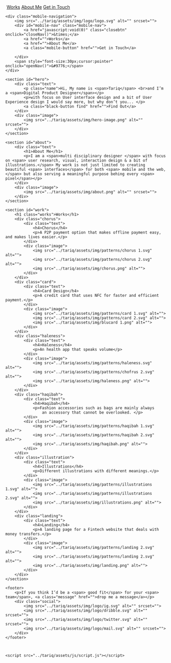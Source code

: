 <!DOCTYPE html>
<html lang="en">
<head>
    <meta charset="UTF-8">
    <meta name="viewport" content="width=device-width, initial-scale=1.0">
    <meta http-equiv="X-UA-Compatible" content="ie=edge">
    <title>Tariq's Portfolio</title>
    <link rel="stylesheet" href="../tariq/assets/css/style.css">
    <!-- Load an icon library to show a hamburger menu (bars) on small screens -->
    <link rel="stylesheet" href="https://cdnjs.cloudflare.com/ajax/libs/font-awesome/4.7.0/css/font-awesome.min.css">
</head>


<body>
    <div class="navigation">
        <img src="../tariq/assets/img/logo/logo.svg" alt="" srcset="">
        <a href="">Works</a>
        <a href="">About Me</a>
        <a class="black-button" href="">Get in Touch</a>
    </div>

    <div class="mobile-navigation">
        <img src="../tariq/assets/img/logo/logo.svg" alt="" srcset="">
        <div id="mobile-nav" class="mobile-nav">
            <a href="javascript:void(0)" class="closebtn" onclick="closeNav()">&times;</a>
            <a href="">Works</a>
            <a href="">About Me</a>
            <a class="mobile-button" href="">Get in Touch</a>

        </div>        
        <span style="font-size:30px;cursor:pointer" onclick="openNav()">&#9776;</span>
    </div>    

    <section id="hero">
        <div class="text">
            <p class="name">Hi, My name is <span>Tariq</span> <br>and I’m a <span>Digital Product Designer</span></p>
            <p>with focus on User interface design and a bit of User Experience design I would say more, but why don’t you... </p>
            <a class="black-button find" href="">Find Out</a>
        </div>
        <div class="image">
            <img src="../tariq/assets/img/hero-image.png" alt="" srcset="">
        </div>
    </section>

    <section id="about">
        <div class="text">
            <h1>About Me</h1>
            <p>I am a <span>multi disciplinary designer </span> with focus on <span> user research, visual, interaction design & a bit of illustrations.</span> My work is not just limited to creating beautiful <span> interfaces</span> for both <span> mobile and the web,</span> but also serving a meaningful purpose behing every <span> pixel</span></p>
        </div>
        <div class="image">
            <img src="../tariq/assets/img/about.png" alt="" srcset="">
        </div>
    </section>

    <section id="work">
        <h1 class="works">Works</h1>
        <div class="chorus">
            <div class="text">                
                <h4>Chorus</h4>
                <p>A P2P payment option that makes offline payment easy, and makes lives easier.</p>
            </div>
            <div class="image">
                <img src="../tariq/assets/img/patterns/chorus 1.svg" alt="">
                <img src="../tariq/assets/img/patterns/chorus 2.svg" alt="">
                <img src="../tariq/assets/img/chorus.png" alt="">
            </div>
        </div>
        <div class="card">
            <div class="text">                
                <h4>Card Design</h4>
                <p>A credit card that uses NFC for faster and efficient payment.</p>
            </div>
            <div class="image">
                <img src="../tariq/assets/img/patterns/card 1.svg" alt="">
                <img src="../tariq/assets/img/patterns/card 2.svg" alt="">
                <img src="../tariq/assets/img/blucard 1.png" alt="">
            </div>
        </div>
        <div class="haleness">
            <div class="text">                
                <h4>Haleness</h4>
                <p>An health app that speaks volume</p>
            </div>
            <div class="image">
                <img src="../tariq/assets/img/patterns/haleness.svg" alt="">
                <img src="../tariq/assets/img/patterns/chofrus 2.svg" alt="">
                <img src="../tariq/assets/img/haleness.png" alt="">
            </div>
        </div>
        <div class="haqibah">
            <div class="text">                
                <h4>Haqibah</h4>
                <p>Fashion accessories such as bags are mainly always
                    an accessory that cannot be overlooked. </p>
            </div>
            <div class="image">
                <img src="../tariq/assets/img/patterns/haqibah 1.svg" alt="">
                <img src="../tariq/assets/img/patterns/haqibah 2.svg" alt="">
                <img src="../tariq/assets/img/haqibah.png" alt="">
            </div>
        </div>
        <div class="illustration">
            <div class="text">                
                <h4>Illustrations</h4>
                <p>Different illustrations with different meanings.</p>
            </div>
            <div class="image">
                <img src="../tariq/assets/img/patterns/illustrations 1.svg" alt="">
                <img src="../tariq/assets/img/patterns/illustrations 2.svg" alt="">
                <img src="../tariq/assets/img/illustrations.png" alt="">
            </div>
        </div>
        <div class="landing">
            <div class="text">                
                <h4>Landing</h4>
                <p>A landing page for a Fintech website that deals with money transfers.</p>
            </div>
            <div class="image">
                <img src="../tariq/assets/img/patterns/landing 2.svg" alt="">
                <img src="../tariq/assets/img/patterns/landing 2.svg" alt="">
                <img src="../tariq/assets/img/landing.png" alt="">
            </div>
        </div>
    </section>

    <footer>
        <p>If you think I’d be a <span> good fit</span> for your <span> team</span>, <a class="message" href="">drop me a message</a></p>
        <div class="social">
            <img src="../tariq/assets/img/logo/ig.svg" alt="" srcset="">
            <img src="../tariq/assets/img/logo/dribble.svg" alt="" srcset="">
            <img src="../tariq/assets/img/logo/twitter.svg" alt="" srcset="">
            <img src="../tariq/assets/img/logo/mail.svg" alt="" srcset="">
        </div>
    </footer>

    
    
    <script src="../tariq/assets/js/script.js"></script>    
</body>
</html>
